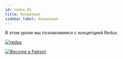 ```yaml
---
id: redux-01
title: Концепция
sidebar_label: Концепция
---
```


В этом уроке мы познакомимся с концепцией Redux.

[![redux](/img/redux/01.gif)](https://youtu.be/3iNnqtmEgtg)

[![Become a Patron!](/img/logo/patreon.jpg)](https://www.patreon.com/bePatron?u=31769291)
